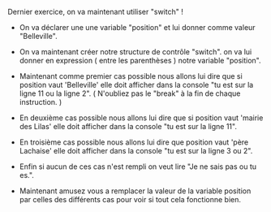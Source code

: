 Dernier exercice, on va maintenant utiliser "switch" !

* On va déclarer une une variable "position"
et lui donner comme valeur "Belleville".

* On va maintenant créer notre structure de contrôle "switch". on va lui donner en expression ( entre les parenthèses ) notre variable "position".


* Maintenant comme premier cas possible nous allons lui dire que si position vaut 'Belleville' elle doit afficher dans la console "tu est sur la ligne 11 ou la ligne 2".
( N'oubliez pas le "break" à la fin de chaque instruction. )

* En deuxième cas possible nous allons lui dire que si position vaut 'mairie des Lilas' elle doit afficher dans la console "tu est sur la ligne 11".

* En troisième cas possible nous allons lui dire que position vaut 'père Lachaise' elle doit afficher dans la console "tu est sur la ligne 3 ou 2".

* Enfin si aucun de ces cas n'est rempli on veut lire "Je ne sais pas ou tu es.".

* Maintenant amusez vous a remplacer la valeur de la variable position par celles des différents cas pour voir si tout cela fonctionne bien.
